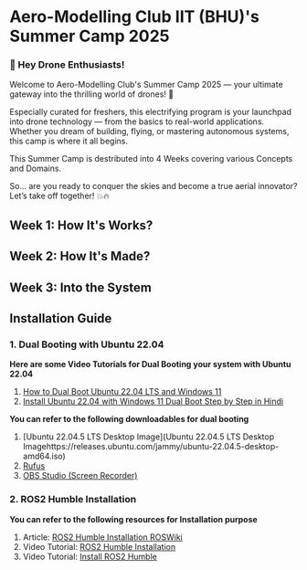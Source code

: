 # Aero-Modelling Club IIT (BHU)'s Summer Camp 2025

### 🚁 Hey Drone Enthusiasts!  
Welcome to Aero-Modelling Club's Summer Camp 2025 — your ultimate gateway into the thrilling world of drones! 🌟  

Especially curated for freshers, this electrifying program is your launchpad into drone technology — from the basics to real-world applications. Whether you dream of building, flying, or mastering autonomous systems, this camp is where it all begins.  

This Summer Camp is destributed into 4 Weeks covering various Concepts and Domains.  

So… are you ready to conquer the skies and become a true aerial innovator?  
Let’s take off together! 💥🔥  

## Week 1: How It's Works?

## Week 2: How It's Made?

## Week 3: Into the System

## Installation Guide

### 1. Dual Booting with Ubuntu 22.04
**Here are some Video Tutorials for Dual Booting your system with Ubuntu 22.04**
1. [How to Dual Boot Ubuntu 22.04 LTS and Windows 11](https://www.youtube.com/watch?v=3O9y9_dqNxE)
2. [Install Ubuntu 22.04 with Windows 11 Dual Boot Step by Step in Hindi](https://www.youtube.com/watch?v=HmqvTsDmyiE)

**You can refer to the following downloadables for dual booting**
1. [Ubuntu 22.04.5 LTS Desktop Image](Ubuntu 22.04.5 LTS Desktop Imagehttps://releases.ubuntu.com/jammy/ubuntu-22.04.5-desktop-amd64.iso)
2. [Rufus](https://github.com/pbatard/rufus/releases/download/v4.7/rufus-4.7.exe)
3. [OBS Studio (Screen Recorder)](https://obsproject.com/kb/linux-installation)


### 2. ROS2 Humble Installation
**You can refer to the following resources for Installation purpose**
1. Article: [ROS2 Humble Installation ROSWiki](https://docs.ros.org/en/humble/Installation/Ubuntu-Install-Debs.html)
2. Video Tutorial: [ROS2 Humble Installation](https://www.youtube.com/watch?v=0aPbWsyENA8)
3. Video Tutorial: [Install ROS2 Humble](https://www.youtube.com/watch?v=flT3LIIR5qo)
